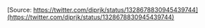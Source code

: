 [Source: https://twitter.com/diprjk/status/1328678830945439744](https://twitter.com/diprjk/status/1328678830945439744)